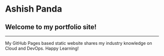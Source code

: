 # Ashish Panda
## Welcome to my portfolio site!
---
My GitHub Pages based static website shares my industry knowledge on Cloud and DevOps. Happy Learning!
